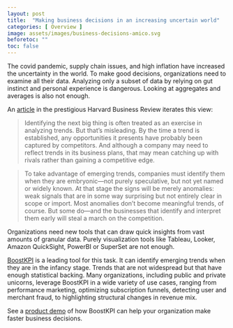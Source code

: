 ```yaml
---
layout: post
title:  "Making business decisions in an increasing uncertain world"
categories: [ Overview ]
image: assets/images/business-decisions-amico.svg
beforetoc: ""
toc: false
---
```


The covid pandemic, supply chain issues, and high inflation have increased the uncertainty in the world. To make good decisions, organizations need to examine all their data. Analyzing only a subset of data by relying on gut instinct and personal experience is dangerous. Looking at aggregates and averages is also not enough.


An [article](https://hbr.org/2021/07/the-power-of-anomaly) in the prestigious Harvard Business Review iterates this view:

> Identifying the next big thing is often treated as an exercise in
analyzing trends. But that’s misleading. By the time a trend is established, any opportunities it presents have probably been captured by competitors. And although a company may need to reflect trends in its business plans, that may mean catching up with rivals rather than gaining a competitive edge.

> To take advantage of emerging trends, companies must identify them when they are embryonic—not purely speculative, but not yet named or widely known. At that stage the signs will be merely anomalies: weak signals that are in some way surprising but not entirely clear in scope or import. Most anomalies don’t become meaningful trends, of course. But some do—and the businesses that identify and interpret them early will steal a march on the competition.

Organizations need new tools that can draw quick insights from vast amounts of granular data. Purely visualization tools like Tableau, Looker, Amazon QuickSight, PowerBI or SuperSet are not enough.

[BoostKPI](https://www.boostkpi.com) is a leading tool for this task. It can identify emerging trends when they are in the infancy stage. Trends that are not widespread but that have enough statistical backing.
Many organizations, including public and private unicorns, leverage BoostKPI in a wide variety of use cases, ranging from performance marketing,  optimizing subscription funnels, detecting user and merchant fraud, to highlighting structural changes in revenue mix.

See a [product demo](https://calendly.com/boostkpi-demo/30min?) of how BoostKPI can help your organization make faster business decisions.
